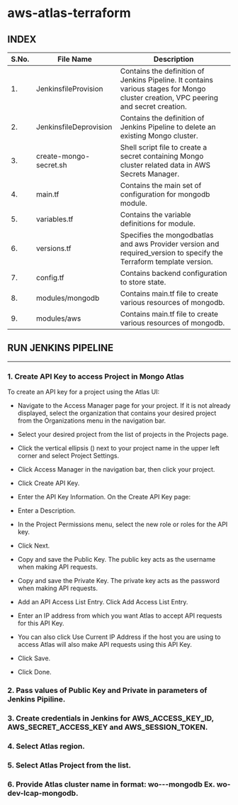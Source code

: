 # aws-atlas-terraform

## **INDEX**

| S.No. | File Name | Description |
| --- | --- | --- |
| 1. | JenkinsfileProvision | Contains the definition of Jenkins Pipeline. It contains various stages for Mongo cluster creation, VPC peering and secret creation. |
| 2. | JenkinsfileDeprovision | Contains the definition of Jenkins Pipeline to delete an existing Mongo cluster. |
| 3. | create-mongo-secret.sh | Shell script file to create a secret containing Mongo cluster related data in AWS Secrets Manager. |
| 4. | main.tf | Contains the main set of configuration for mongodb module. |
| 5. | variables.tf | Contains the variable definitions for module. |
| 6. | versions.tf |  Specifies the mongodbatlas and aws Provider version and required_version to specify the Terraform template version. |
| 7. | config.tf | Contains backend configuration to store state. |
| 8. | modules/mongodb | Contains main.tf file to create various resources of mongodb. |
| 9. | modules/aws | Contains main.tf file to create various resources of mongodb. |

## **RUN JENKINS PIPELINE**

---

### 1. Create API Key to access Project in Mongo Atlas

To create an API key for a project using the Atlas UI:

- Navigate to the Access Manager page for your project.
  If it is not already displayed, select the organization that contains your desired project from the Organizations menu in the navigation bar.

- Select your desired project from the list of projects in the Projects page.

- Click the vertical ellipsis () next to your project name in the upper left corner and select Project Settings.

- Click Access Manager in the navigation bar, then click your project.

- Click Create API Key.

- Enter the API Key Information.
  On the Create API Key page:

- Enter a Description.

- In the Project Permissions menu, select the new role or roles for the API key.

- Click Next.

- Copy and save the Public Key.
  The public key acts as the username when making API requests.

- Copy and save the Private Key.
  The private key acts as the password when making API requests.

- Add an API Access List Entry.
  Click Add Access List Entry.

- Enter an IP address from which you want Atlas to accept API requests for this API Key.

- You can also click Use Current IP Address if the host you are using to access Atlas will also make API requests using this API Key.

- Click Save.

- Click Done.

### 2. Pass values of Public Key and Private in parameters of Jenkins Pipiline.

### 3. Create credentials in Jenkins for AWS_ACCESS_KEY_ID, AWS_SECRET_ACCESS_KEY and AWS_SESSION_TOKEN.

### 4. Select Atlas region.

### 5. Select Atlas Project from the list.

### 6. Provide Atlas cluster name in format: wo-<env>-<instance>-mongodb Ex. wo-dev-lcap-mongodb.
